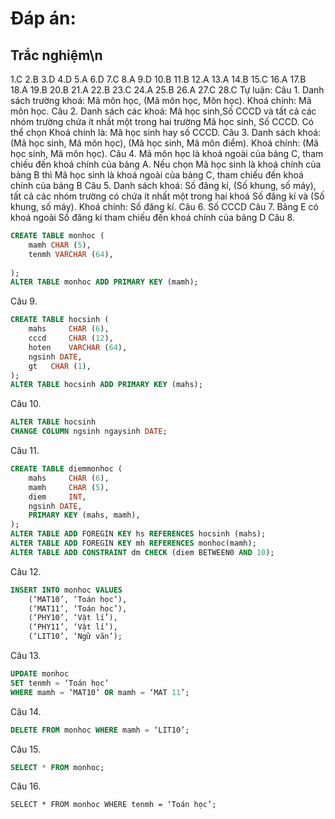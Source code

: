 # Đáp án:
## Trắc nghiệm\n
1.C
2.B
3.D
4.D
5.A
6.D
7.C
8.A
9.D
10.B
11.B
12.A
13.A
14.B
15.C
16.A
17.B
18.A
19.B
20.B
21.A
22.B
23.C
24.A
25.B
26.A
27.C
28.C
Tự luận:
Câu 1. Danh sách trường khoá: Mã môn học, (Mã môn học, Môn học).
 Khoá chính: Mã môn học.
Câu 2. Danh sách các khoá: Mã học sinh,Số CCCD và tất cả các nhóm trường chứa ít nhất một trong hai trường Mã học sinh, Số CCCD.
Có thể chọn Khoá chính là: Mã học sinh hay số CCCD.
Câu 3. Danh sách khoá: (Mã học sinh, Mã môn học), (Mã học sinh, Mã môn điểm).
Khoá chính: (Mã học sinh, Mã môn học).
Câu 4. Mã môn học là khoá ngoài của bảng C, tham chiếu đến khoá chính của bảng A.
Nếu chọn Mã học sinh là khoá chính của bảng B thì Mã học sinh là khoá ngoài của bảng C, tham chiếu đến khoá chính của bảng B
Câu 5. Danh sách khoá: Số đăng kí, (Số khung, số máy), tất cả các nhóm trường có chứa ít nhất một trong hai khoá Số đăng kí và  (Số khung, số máy). 
Khoá chính: Số đăng kí.
Câu 6. Số CCCD
Câu 7. Bảng E có khoá ngoài Số đăng kí tham chiếu đến khoá chính của bảng D
Câu 8. 
```sql
CREATE TABLE monhoc (
	mamh CHAR (5),
	tenmh VARCHAR (64),
	
);
ALTER TABLE monhoc ADD PRIMARY KEY (mamh);
```
Câu 9.
```sql
CREATE TABLE hocsinh (
	mahs 	 CHAR (6),
	cccd 	 CHAR (12),
	hoten 	 VARCHAR (64),
	ngsinh DATE,
	gt	 CHAR (1),	
);
ALTER TABLE hocsinh ADD PRIMARY KEY (mahs);
```
Câu 10.
```sql
ALTER TABLE hocsinh 
CHANGE COLUMN ngsinh ngaysinh DATE;
```
Câu 11.
```sql
CREATE TABLE diemmonhoc (
	mahs 	 CHAR (6),
	mamh	 CHAR (5),
	diem 	 INT,
	ngsinh DATE,
	PRIMARY KEY (mahs, mamh),	
);
ALTER TABLE ADD FOREGIN KEY hs REFERENCES hocsinh (mahs);
ALTER TABLE ADD FOREGIN KEY mh REFERENCES monhoc(mamh);
ALTER TABLE ADD CONSTRAINT dm CHECK (diem BETWEEN0 AND 10);
```
Câu 12. 
```sql
INSERT INTO monhoc VALUES
	(‘MAT10’, ‘Toán học’),
	(‘MAT11’, ‘Toán học’),
	(‘PHY10’, ‘Vật lí’),
	(‘PHY11’, ‘Vật lí’),
	(‘LIT10’, ‘Ngữ văn’);
 ```
Câu 13.
```sql
UPDATE monhoc
SET tenmh = ‘Toán học’
WHERE mamh = ‘MAT10’ OR mamh = ‘MAT 11’;
```
Câu 14.
```sql
DELETE FROM monhoc WHERE mamh = ‘LIT10’;
```
Câu 15. 
```sql
SELECT * FROM monhoc;
```
Câu 16. 
```
SELECT * FROM monhoc WHERE tenmh = ‘Toán học’;
```

